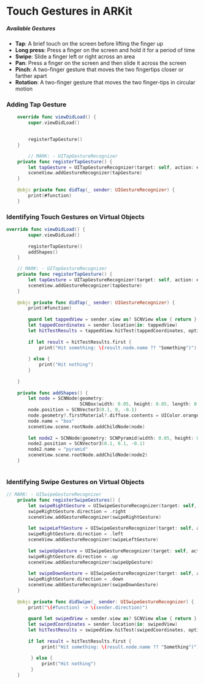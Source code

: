 # Touch Gestures in ARKit

##### Available Gestures 

- **Tap**: A brief touch on the screen before lifting the finger up
- **Long press**: Press a finger on the screen and hold it for a period of time 
- **Swipe**: Slide a finger left or right across an area 
- **Pan**: Press a finger on the screen and then slide it across the screen 
- **Pinch**: A two-finger gesture that moves the two fingertips closer or farther apart 
- **Rotation**: A two-finger gesture that moves the two finger-tips in circular motion 

### Adding Tap Gesture 

```swift
	override func viewDidLoad() {
        super.viewDidLoad()
        

        registerTapGesture()
    }

		// MARK: - UITapGestureRecognizer
    private func registerTapGesture() {
        let tapGesture = UITapGestureRecognizer(target: self, action: #selector(didTap(_:)))
        sceneView.addGestureRecognizer(tapGesture)
    }
    
    @objc private func didTap(_ sender: UIGestureRecognizer) {
        print(#function)
    }
```



### Identifying Touch Gestures on Virtual Objects 

```swift
override func viewDidLoad() {
        super.viewDidLoad()
        
        registerTapGesture()
        addShapes()
    }

	// MARK: - UITapGestureRecognizer
    private func registerTapGesture() {
        let tapGesture = UITapGestureRecognizer(target: self, action: #selector(didTap(_:)))
        sceneView.addGestureRecognizer(tapGesture)
    }
    
    @objc private func didTap(_ sender: UIGestureRecognizer) {
        print(#function)
        
        guard let tappedView = sender.view as? SCNView else { return }
        let tappedCoordinates = sender.location(in: tappedView)
        let hitTestResults = tappedView.hitTest(tappedCoordinates, options: [:])
        
        if let result = hitTestResults.first {
            print("Hit something: \(result.node.name ?? "Something")")
       
        } else {
            print("Hit nothing")
        }
        
    }
    
    private func addShapes() {
        let node = SCNNode(geometry: 
                           SCNBox(width: 0.05, height: 0.05, length: 0.05, chamferRadius: 0))
        node.position = SCNVector3(0.1, 0, -0.1)
        node.geometry?.firstMaterial?.diffuse.contents = UIColor.orange
        node.name = "box"
        sceneView.scene.rootNode.addChildNode(node)
        
        let node2 = SCNNode(geometry: SCNPyramid(width: 0.05, height: 0.06, length: 0.05))
        node2.position = SCNVector3(0.1, 0.1, -0.1)
        node2.name = "pyramid"
        sceneView.scene.rootNode.addChildNode(node2)
    }
    
```



### Identifying Swipe Gestures on Virtual Objects 

```swift
// MARK: - UISwipeGestureRecognizer
    private func registerSwipeGestures() {
        let swipeRightGesture = UISwipeGestureRecognizer(target: self, action: #selector(didSwipe(_:)))
        swipeRightGesture.direction = .right
        sceneView.addGestureRecognizer(swipeRightGesture)
        
        let swipeLeftGesture = UISwipeGestureRecognizer(target: self, action: #selector(didSwipe(_:)))
        swipeRightGesture.direction = .left
        sceneView.addGestureRecognizer(swipeLeftGesture)
        
        let swipeUpGesture = UISwipeGestureRecognizer(target: self, action: #selector(didSwipe(_:)))
        swipeRightGesture.direction = .up
        sceneView.addGestureRecognizer(swipeUpGesture)
        
        let swipeDownGesture = UISwipeGestureRecognizer(target: self, action: #selector(didSwipe(_:)))
        swipeRightGesture.direction = .down
        sceneView.addGestureRecognizer(swipeDownGesture)
    }
    
    @objc private func didSwipe(_ sender: UISwipeGestureRecognizer) {
        print("\(#function) -> \(sender.direction)")
        
        guard let swipedView = sender.view as? SCNView else { return }
        let swipedCoordinates = sender.location(in: swipedView)
        let hitTestResults = swipedView.hitTest(swipedCoordinates, options: [:])
        
        if let result = hitTestResults.first {
             print("Hit something: \(result.node.name ?? "Something")")
        
         } else {
             print("Hit nothing")
         }
    }
```

